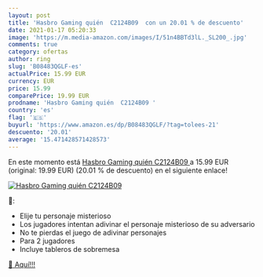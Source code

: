 ```yaml
---
layout: post
title: 'Hasbro Gaming quién  C2124B09  con un 20.01 % de descuento'
date: 2021-01-17 05:20:33
image: 'https://m.media-amazon.com/images/I/51n4BBTd3lL._SL200_.jpg'
comments: true
category: ofertas
author: ring
slug: 'B08483QGLF-es'
actualPrice: 15.99 EUR
currency: EUR
price: 15.99
comparePrice: 19.99 EUR
prodname: 'Hasbro Gaming quién  C2124B09 '
country: 'es'
flag: '🇪🇸'
buyurl: 'https://www.amazon.es/dp/B08483QGLF/?tag=tolees-21'
descuento: '20.01'
average: '15.471428571428573'
---
```


En este momento está [Hasbro Gaming quién  C2124B09 ](https://www.amazon.es/dp/B08483QGLF/?tag=tolees-21) a 15.99 EUR (original: 19.99 EUR) (20.01 %  de descuento) en el siguiente enlace!

[![Hasbro Gaming quién  C2124B09 ](https://m.media-amazon.com/images/I/51n4BBTd3lL._SL200_.jpg)](https://www.amazon.es/dp/B08483QGLF/?tag=tolees-21)

🔎:

- Elije tu personaje misterioso
- Los jugadores intentan adivinar el personaje misterioso de su adversario
- No te pierdas el juego de adivinar personajes
- Para 2 jugadores
- Incluye tableros de sobremesa

[🛒 Aquí!!!](https://www.amazon.es/dp/B08483QGLF/?tag=tolees-21)
